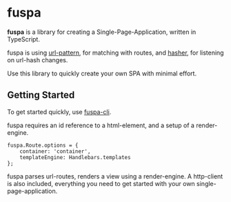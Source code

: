 # fuspa

__fuspa__ is a library for creating a Single-Page-Application, written in TypeScript. 

fuspa is using [url-pattern](https://github.com/snd/url-pattern), for matching with routes, and [hasher](https://github.com/millermedeiros/Hasher), for listening on url-hash changes.

Use this library to quickly create your own SPA with minimal effort.

## Getting Started

To get started quickly, use [fuspa-cli](https://github.com/fosenutvikling/fuspa-cli).

fuspa requires an id reference to a html-element, and a setup of a render-engine. 

```
fuspa.Route.options = {
    container: 'container',
    templateEngine: Handlebars.templates
};
```

fuspa parses url-routes, renders a view using a render-engine. A http-client is also included, everything you need to get started with your own single-page-application.
